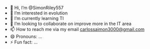 - 👋 Hi, I’m @SimonRiley557
- 👀 I’m interested in evolution
- 🌱 I’m currently learning TI
- 💞️ I’m looking to collaborate on improve more in the IT area
- 📫 How to reach me via my email carlossaimon3000@gmail.com
- 😄 Pronouns: ...
- ⚡ Fun fact: ...

<!---
SimonRiley557/SimonRiley557 is a ✨ special ✨ repository because its `README.md` (this file) appears on your GitHub profile.
You can click the Preview link to take a look at your changes.
--->
